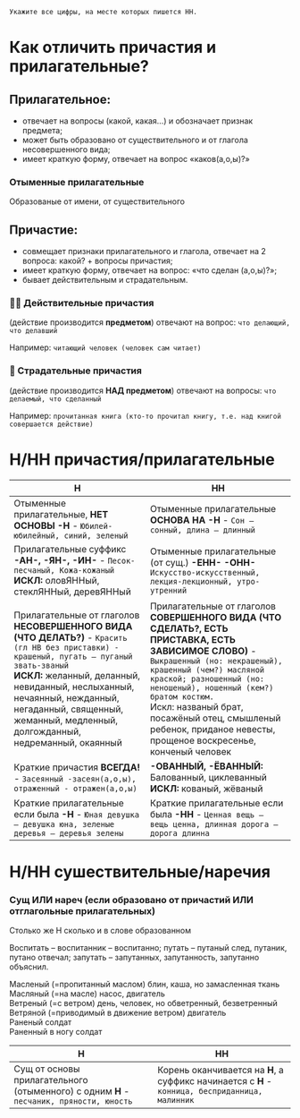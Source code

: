 ```
Укажите все цифры, на месте которых пишется НН.
```

# Как отличить причастия и прилагательные?
## Прилагательное:
- отвечает на вопросы (какой, какая…) и обозначает признак предмета;
- может быть образовано от существительного и от глагола несовершенного вида;
- имеет краткую форму, отвечает на вопрос «каков(а,о,ы)?»
### Отыменные прилагательные
Образованые от имени, от существительного
## Причастие:
- совмещает признаки прилагательного и глагола, отвечает на 2 вопроса: какой? + вопросы причастия;
- имеет краткую форму, отвечает на вопрос: «что сделан (а,о,ы)?»;
- бывает действительным и страдательным.
### 👨‍🏫 Действительные причастия
(действие производится **предметом**) отвечают на вопрос: `что делающий, что делавший`

Например: `читающий человек (человек сам читает)`
### 👧 Страдательные причастия
(действие производится **НАД предметом**) отвечают на вопросы: `что делаемый, что сделанный`

Например: `прочитанная книга (кто-то прочитал книгу, т.е. над книгой совершается действие)`

# Н/НН причастия/прилагательные
| Н | НН |
| -------- | ----- |
| Отыменные прилагательные, **НЕТ ОСНОВЫ -Н** - `Юбилей-юбилейный, синий, зеленый` | Отыменные прилагательные **ОСНОВА НА -Н** - `Сон – сонный, длина – длинный` |
| Прилагательные суффикс **-АН-, -ЯН-, -ИН-** - `Песок-песчаный, Кожа-кожаный` <br> **ИСКЛ:** оловЯННый, стеклЯННый, деревЯННый | Отыменные прилагательные (от сущ.) **-ЕНН- -ОНН-** `Искусство-искусственный, лекция-лекционный, утро-утренний` |
| Прилагательные от глаголов **НЕСОВЕРШЕННОГО ВИДА (ЧТО ДЕЛАТЬ?)** - `Красить (гл НВ без приставки) - крашеный, пугать – пуганый звать-званый` <br> **ИСКЛ:** желанный, деланный, невиданный, неслыханный, нечаянный, нежданный, негаданный, священный, жеманный, медленный, долгожданный, недреманный, окаянный| Прилагательные от глаголов **СОВЕРШЕННОГО ВИДА (ЧТО СДЕЛАТЬ?, ЕСТЬ ПРИСТАВКА, ЕСТЬ ЗАВИСИМОЕ СЛОВО)** - `Выкрашенный (но: некрашеный), крашенный (чем?) масляной краской; разношенный (но: неношеный), ношенный (кем?) братом костюм.` <br> Искл: названый брат, посажёный отец, смышленый ребенок, приданое невесты, прощеное воскресенье, конченый человек |
| Краткие причастия **ВСЕГДА!** - `Засеянный -засеян(а,о,ы), отраженный - отражен(а,о,ы)` | **-ОВАННЫЙ, -ЁВАННЫЙ:** Балованный, циклеванный <br> **ИСКЛ:** кованый, жёваный |
| Краткие прилагательные если была **-Н** - `Юная девушка – девушка юна, зеленые деревья – деревья зелены` | Краткие прилагательные если была **-НН** - `Ценная вещь – вещь ценна, длинная дорога – дорога длинна`


# Н/НН сушествительные/наречия

### Сущ ИЛИ нареч (если образовано от причастий ИЛИ отглагольные прилагательных)
Столько же Н сколько и в слове образованном

Воспитать – воспитанник – воспитанно; путать – путаный след, путаник, путано отвечал; запутать – запутанных, запутанность, запутанно объяснил.

Масленый (=пропитанный маслом) блин, каша, но замасленная ткань
<br>
Масляный (=на масле) насос, двигатель
<br>
Ветреный (=с ветром) день, человек, но обветренный, безветренный
<br>
Ветряной (=приводимый в движение ветром) двигатель
<br>
Раненый солдат
<br>
Раненный в ногу солдат

| Н | НН |
| -------- | ----- |
| Сущ от основы прилагательного (отыменного) с одним **Н** - `песчаник, пряности, юность` | Корень оканчивается на **Н**, а суффикс начинается с **Н** - `конница, бесприданница, малинник` |
